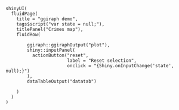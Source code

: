     shinyUI(
      fluidPage(
        title = "ggiraph demo",
        tags$script("var state = null;"),
        titlePanel("Crimes map"),
        fluidRow(
    
            ggiraph::ggiraphOutput("plot"),
            shiny::inputPanel(
              actionButton("reset",
                           label = "Reset selection",
                           onclick = "{Shiny.onInputChange('state', null);}")
            ),
            dataTableOutput("datatab")
    
        )
      )
    )

